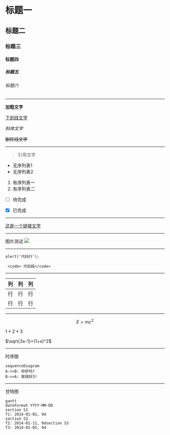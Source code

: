 <!-- TITLE: Home -->
<!-- SUBTITLE: A quick summary of Home -->

# 标题一

## 标题二

### 标题三

#### 标题四

##### 标题五

###### 标题六

---


 **加粗文字** 

<u>下划线文字</u>

 *斜体文字* 

 ~~删除线文字~~ 

---

> 引用文字


- 无序列表1
- 无序列表2

1. 有序列表一
2. 有序列表二

- [ ]  待完成
- [x]  已完成


---

[这是一个链接文字](http://www.baidu.com)

---

图片测试
![](https://www.baidu.com/img/dong_41c10f9ee0a17d664b76404d3b276d09.gif)

---

`alert('代码行');`
```
 <code> 代码段</code>
```


---


列| 列 | 列 
---| --- | --- 
行| 行 | 行 
行| 行 | 行 

---
```math
E = mc^2
```

$1 *2* 3$

$\sqrt{3x-1}+(1+x)^2$

---
时序图
```
sequenceDiagram
A->>B: 你好吗?
B->>A: 我很好3!
```

---
甘特图
```
gantt
dateFormat YYYY-MM-DD
section S1
T1: 2014-01-01, 9d
section S2
T2: 2014-01-11, 9dsection S3
T3: 2014-01-02, 9d
```